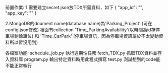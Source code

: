 前置作業:
1.需要建立secret.json放TDX所需資料，如下
{
    "app_id": "",
    "app_key": ""
}

2.MongoDB的doument name(database name)為'Parking_Project' (可在config.json修改)
裡面有collection 
'Time_ParkingAvailability'(以時間為id存停車場剩餘車位)
和 'Time_CarPark' (停車場資訊，因為停車場資訊屬於不太變動資料所以暫沒用到)


各檔案功能:
schedule_job.py 執行週期性任務
fetch_TDX.py 抓取TDX資料並存入資料庫
program.py 輸出特定資料時用此程式撰寫
test.py 測試想到的code能不能正常執行
